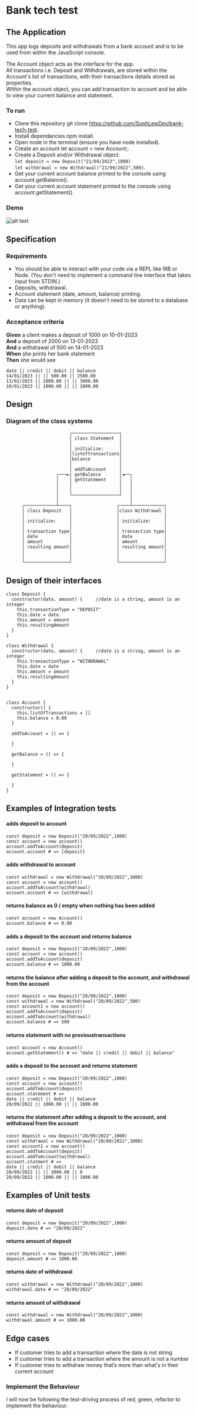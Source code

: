 # Bank tech test

## The Application

This app logs deposits and withdrawals from a bank account and is to be used from within the JavaScript console.

The Account object acts as the interface for the app.  
All transactions i.e. Deposit and Withdrawals, are stored within the Account's list of transactions, with their transactions details stored as properties.  
Within the account object, you can add transaction to account and be able to view your current balance and statement.

### To run

- Clone this repository git clone https://github.com/SophLewDev/bank-tech-test.
- Install dependancies npm install.
- Open node in the terminal (ensure you have node installed).
- Create an account let account = new Account;.
- Create a Deposit and/or Withdrawal object:  
  `let deposit = new Deposit("21/09/2022",1000)`  
  `let withdrawal = new Withdrawal("21/09/2022",500)`.
- Get your current account balance printed to the console using account.getBalance().
- Get your current account statement printed to the console using account.getStatement().

### Demo

![alt text](img/bank_tech_test_gif.gif)

## Specification

### Requirements

- You should be able to interact with your code via a REPL like IRB or Node. (You don't need to implement a command line interface that takes input from STDIN.)
- Deposits, withdrawal.
- Account statement (date, amount, balance) printing.
- Data can be kept in memory (it doesn't need to be stored to a database or anything).

### Acceptance criteria

**Given** a client makes a deposit of 1000 on 10-01-2023  
**And** a deposit of 2000 on 13-01-2023  
**And** a withdrawal of 500 on 14-01-2023  
**When** she prints her bank statement  
**Then** she would see

```
date || credit || debit || balance
14/01/2023 || || 500.00 || 2500.00
13/01/2023 || 2000.00 || || 3000.00
10/01/2023 || 1000.00 || || 1000.00
```

## Design

### Diagram of the class systems

                            ┌──────────────────┐
                            │ class Statement  │
                            │                  │
                            │ initialize:      │
                            │listoftransactions|
                            │balance           │
                            │                  │
                            │ addToAccount     │
                       ┌───►| getBalance       │◄──┐
                       │    │ getStatement     │   │
                       │    │                  │   │
                       │    │                  │   │
                       │    └──────────────────┘   │
                       │                           │
          ┌────────────┴────┐                 ┌────┴────────────┐
          │ class Deposit   │                 │class Withdrawal │
          │                 │                 │                 │
          │ initialize:     │                 │ initialize:     │
          │                 │                 │                 │
          │ transaction type│                 │ transaction type│
          │ date            │                 │ date            │
          │ amount          │                 │ amount          │
          │ resulting amount│                 │ resulting amount│
          │                 │                 │                 │
          │                 │                 │                 │
          └─────────────────┘                 └─────────────────┘

## Design of their interfaces

```
class Deposit {
  constructor(date, amount) {     //date is a string, amount is an integer
    this.transactionType = "DEPOSIT"
    this.date = date
    this.amount = amount
    this.resultingAmount
  }
}

class Withdrawal {
  constructor(date, amount) {     //date is a string, amount is an integer
    this.transactionType = "WITHDRAWAL"
    this.date = date
    this.amount = amount
    this.resultingAmount
  }
}


class Account {
  constructor() {
    this.listOfTransactions = []
    this.balance = 0.00
  }

  addToAccount = () => {

  }

  getBalance = () => {

  }

  getStatement = () => {

  }
}
```

## Examples of Integration tests

#### adds deposit to account

```
const deposit = new Deposit("20/09/2022",1000)
const account = new account()
account.addToAccount(deposit)
account.account # => [deposit]
```

#### adds withdrawal to account

```
const withdrawal = new Withdrawal("20/09/2022",1000)
const account = new account()
account.addToAccount(withdrawal)
account.account # => [withdrawal]
```

#### returns balance as 0 / empty when nothing has been added

```
const account = new Account()
account.balance # => 0.00
```

#### adds a deposit to the account and returns balance

```
const deposit = new Deposit("20/09/2022",1000)
const account = new account()
account.addToAccount(deposit)
account.balance # => 1000.00
```

#### returns the balance after adding a deposit to the account, and withdrawal from the account

```
const deposit = new Deposit("20/09/2022",1000)
const withdrawal = new Withdrawal("20/09/2022",500)
const account1 = new account()
account.addToAccount(deposit)
account.addToAccount(withdrawal)
account.balance # => 500
```

#### returns statement with no previoustransactions

```
const account = new Account()
account.getStatement() # => "date || credit || debit || balance"
```

#### adds a deposit to the account and returns statement

```
const deposit = new Deposit("20/09/2022",1000)
const account = new account()
account.addToAccount(deposit)
account.statement # =>
date || credit || debit || balance
20/09/2022 || 1000.00 || || 1000.00
```

#### returns the statement after adding a deposit to the account, and withdrawal from the account

```
const deposit = new Deposit("20/09/2022",1000)
const withdrawal = new Withdrawal("20/09/2022",1000)
const account1 = new account()
account.addToAccount(deposit)
account.addToAccount(withdrawal)
account.statment # =>
date || credit || debit || balance
20/09/2022 || || 1000.00 || 0
20/09/2022 || 1000.00 || || 1000.00
```

## Examples of Unit tests

#### returns date of deposit

```
const deposit = new Deposit("20/09/2022",1000)
deposit.date # => "20/09/2022"
```

#### returns amount of deposit

```
const deposit = new Deposit("20/09/2022",1000)
deposit.amount # => 1000.00
```

#### returns date of withdrawal

```
const withdrawal = new Withdrawal("20/09/2022",1000)
withdrawal.date # => "20/09/2022"
```

#### returns amount of withdrawal

```
const withdrawal = new Withdrawal("20/09/2022",1000)
withdrawal.amount # => 1000.00
```

## Edge cases

- If customer tries to add a transaction where the date is not string
- If customer tries to add a transaction where the amount is not a number
- If customer tries to withdraw money that’s more than what's in their current account

### Implement the Behaviour

I will now be following the test-driving process of red, green, refactor to implement the behaviour.
